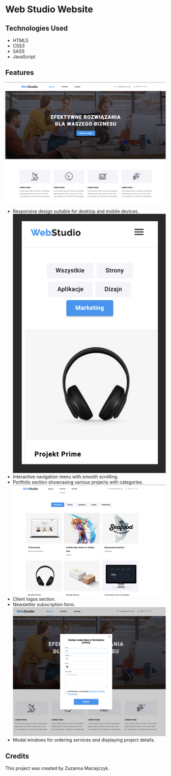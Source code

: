 # Web Studio Website

## Technologies Used

- HTML5
- CSS3
- SASS
- JavaScript

## Features
![App look](./assets/readme.home01.png)
- Responsive design suitable for desktop and mobile devices.
![App look](./assets/readme.mobile01.png)
- Interactive navigation menu with smooth scrolling.
- Portfolio section showcasing various projects with categories.
![App look](./assets/readme.portfolio01.png)
- Client logos section.
- Newsletter subscription form.
![App look](./assets/readme.form.png)
- Modal windows for ordering services and displaying project details.

## Credits

This project was created by Zuzanna Maciejczyk.